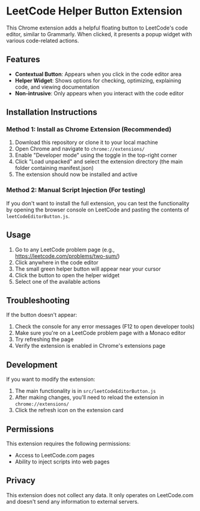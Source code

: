 # LeetCode Helper Button Extension

This Chrome extension adds a helpful floating button to LeetCode's code editor, similar to Grammarly. When clicked, it presents a popup widget with various code-related actions.

## Features

- **Contextual Button**: Appears when you click in the code editor area
- **Helper Widget**: Shows options for checking, optimizing, explaining code, and viewing documentation
- **Non-intrusive**: Only appears when you interact with the code editor

## Installation Instructions

### Method 1: Install as Chrome Extension (Recommended)

1. Download this repository or clone it to your local machine
2. Open Chrome and navigate to `chrome://extensions/`
3. Enable "Developer mode" using the toggle in the top-right corner
4. Click "Load unpacked" and select the extension directory (the main folder containing manifest.json)
5. The extension should now be installed and active

### Method 2: Manual Script Injection (For testing)

If you don't want to install the full extension, you can test the functionality by opening the browser console on LeetCode and pasting the contents of `leetCodeEditorButton.js`.

## Usage

1. Go to any LeetCode problem page (e.g., https://leetcode.com/problems/two-sum/)
2. Click anywhere in the code editor
3. The small green helper button will appear near your cursor
4. Click the button to open the helper widget
5. Select one of the available actions

## Troubleshooting

If the button doesn't appear:

1. Check the console for any error messages (F12 to open developer tools)
2. Make sure you're on a LeetCode problem page with a Monaco editor
3. Try refreshing the page
4. Verify the extension is enabled in Chrome's extensions page

## Development

If you want to modify the extension:

1. The main functionality is in `src/leetCodeEditorButton.js`
2. After making changes, you'll need to reload the extension in `chrome://extensions/`
3. Click the refresh icon on the extension card

## Permissions

This extension requires the following permissions:
- Access to LeetCode.com pages
- Ability to inject scripts into web pages

## Privacy

This extension does not collect any data. It only operates on LeetCode.com and doesn't send any information to external servers. 